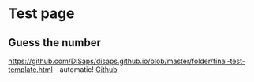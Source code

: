 # Test page

## Guess the number
https://github.com/DiSaps/disaps.github.io/blob/master/folder/final-test-template.html - automatic!
[Github](https://github.com/DiSaps/disaps.github.io/blob/master/folder/final-test-template.html)


